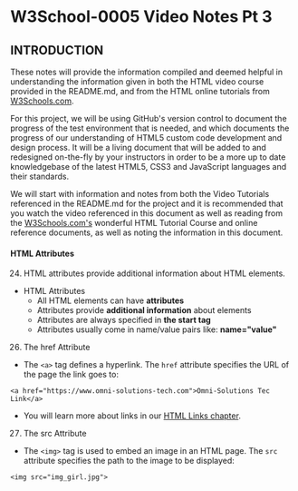 # W3School-0005 Video Notes Pt 3


## INTRODUCTION

These notes will provide the information compiled and deemed helpful in understanding the information given in both the HTML video course provided in the README.md, and from the HTML online tutorials from [W3Schools.com](https://www.w3schools.com/).

For this project, we will be using GitHub's version control to document the progress of the test environment that is needed, and which documents the progress of our understanding of HTML5 custom code development and design process. It will be a living document that will be added to and redesigned on-the-fly by your instructors in order to be a more up to date knowledgebase of the latest HTML5, CSS3 and JavaScript languages and their standards.

We will start with information and notes from both the Video Tutorials referenced in the README.md for the project and it is recommended that you watch the video referenced in this document as well as reading from the [W3Schools.com's](https://www.w3schools.com/) wonderful HTML Tutorial Course and online reference documents, as well as noting the information in this document.


#### HTML Attributes

24. HTML attributes provide additional information about HTML elements.
* HTML Attributes
	* All HTML elements can have **attributes**
	* Attributes provide **additional information** about elements
	* Attributes are always specified in **the start tag**
	* Attributes usually come in name/value pairs like: **name="value"**

26. The href Attribute
* The ```<a>``` tag defines a hyperlink. The ```href``` attribute specifies the URL of the page the link goes to:
```
<a href="https://www.omni-solutions-tech.com">Omni-Solutions Tec Link</a>
```
* You will learn more about links in our [HTML Links chapter](https://www.w3schools.com/html/html_links.asp).

27. The src Attribute
* The ```<img>``` tag is used to embed an image in an HTML page. The ```src``` attribute specifies the path to the image to be displayed:
```
<img src="img_girl.jpg">
```
